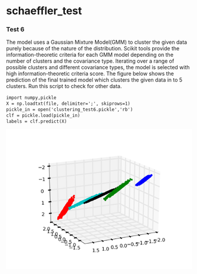 # schaeffler_test

### Test 6 
The model uses a Gaussian Mixture Model(GMM) to cluster the given data purely because of the nature of the distribution.  Scikit tools provide the information-theoretic criteria for each GMM model depending on the number of clusters and the covariance type. Iterating over a range of possible clusters and different covariance types, the model is selected with high information-theoretic criteria score. The figure below shows the prediction of the final trained model which clusters the given data in to 5 clusters. Run this script to check for other data.
```
import numpy,pickle
X = np.loadtxt(file, delimiter=';', skiprows=1)
pickle_in = open('clustering_test6.pickle','rb')
clf = pickle.load(pickle_in)
labels = clf.predict(X)
```
![Alt text](/test6/clustering.png?raw=true "Results")



